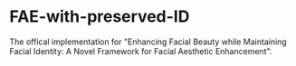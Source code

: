 # FAE-with-preserved-ID
The offical implementation for "Enhancing Facial Beauty while Maintaining Facial Identity: A Novel Framework for Facial Aesthetic Enhancement".
